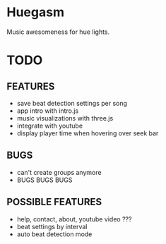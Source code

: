 # Huegasm

Music awesomeness for hue lights.

# TODO
## FEATURES
- save beat detection settings per song 
- app intro with intro.js
- music visualizations with three.js
- integrate with youtube
- display player time when hovering over seek bar

## BUGS
- can't create groups anymore
- BUGS BUGS BUGS

## POSSIBLE FEATURES
- help, contact, about, youtube video ???
- beat settings by interval
- auto beat detection mode
